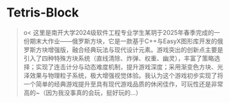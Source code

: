 # Tetris-Block
>o&lt; 这里是南开大学2024级软件工程专业学生某玥于2025年春季完成的一份期末大作业——俄罗斯方块，它是一款基于C++与EasyX图形库开发的俄罗斯方块增强版，融合经典玩法与现代设计元素。游戏突出的创新点主要是引入了四种特殊方块系统（直线清除、炸弹、权重、幽灵），丰富了策略选择；实现了连击计分与动态难度机制，提升游戏深度；采用渐变色方块、光泽效果与物理粒子系统，极大增强视觉体验。我认为这个游戏初步实现了将一个简单的经典游戏提升至具有现代游戏品质的休闲佳作，可玩性还是非常高的~（因为我没事真的会玩，挺好玩的...）
